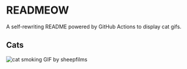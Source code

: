 # READMEOW

A self-rewriting README powered by GitHub Actions to display cat gifs.

## Cats

![cat smoking GIF by sheepfilms](https://media1.giphy.com/media/l0ExdMHUDKteztyfe/200.gif?cid=9acd02da0pg5fo643w5cngk5jan92bjqrfhvcfikm18due5c&ep=v1_gifs_search&rid=200.gif&ct=g)
